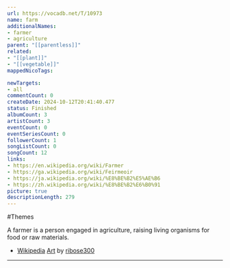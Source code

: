 ```yaml
---
url: https://vocadb.net/T/10973
name: farm
additionalNames: 
- farmer
- agriculture
parent: "[[parentless]]"
related:
- "[[plant]]"
- "[[vegetable]]"
mappedNicoTags:

newTargets:
- all
commentCount: 0
createDate: 2024-10-12T20:41:40.477
status: Finished
albumCount: 3
artistCount: 3
eventCount: 0
eventSeriesCount: 0
followerCount: 1
songListCount: 0
songCount: 12
links: 
- https://en.wikipedia.org/wiki/Farmer
- https://ga.wikipedia.org/wiki/Feirmeoir
- https://ja.wikipedia.org/wiki/%E8%BE%B2%E5%AE%B6
- https://zh.wikipedia.org/wiki/%E8%BE%B2%E6%B0%91
picture: true
descriptionLength: 279
---
```


#Themes

A farmer is a person engaged in agriculture, raising living organisms for food or raw materials.
- [Wikipedia](https://en.wikipedia.org/wiki/Farmer)
[Art](https://www.deviantart.com/ribose300/art/farmer-miku-953262513) by [ribose300](https://www.deviantart.com/ribose300/gallery)

---

